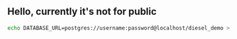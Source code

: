 ## Hello, currently it's not for public

```bash
echo DATABASE_URL=postgres://username:password@localhost/diesel_demo > .env
```